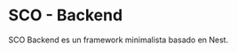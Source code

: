 # SCO - Backend

SCO Backend es un framework minimalista basado en Nest.

<!-- 
# Instalación
<pre>
npm i sco-backend-fw
</pre>

# Características principales

- Authmodule (Modulo de autentificación de usuarios)
  - AuthRepository
  - AuthService
  - AuthController
  - AuthConfig
  - LoginDto
  - TokenDto
  - JwtPayload
  - AuthStrategy
- Constants
  - HTTP_ERROR_CONSTANTS
  - VALIDATION_ERROR_CONSTANTS
- EmailerModule
  - EmailerRepository
  - EmailerService
  - EmailerController
  - EmailerControllerJwt
  - EmailerConfig
  - MessageDto
- ExcelModule
  - ExcelRepository
  - ExcelService
  - ExcelController
  - ExcelControllerJwt
  - ExcelConfig
  - ExcelDto
  - ExcelExtensionEnum
- LoggerModule (Tratamiento de ficheros de logs)
  - LoggerService
- MicroserviceConnectionModule
  - MicroserviceConnectionService
  - MicroserviceConnectionConfig
  - MicroserviceToBackend
- Middlewares
  - PublicMiddleware
- MongoDbModule
  - MongoDbService
  - MongoDbConfig
  - MONGODB_CONSTANTS
- PaginationModule
  - PaginationService
  - PaginationDto
  - PAGINATION_CONSTANTS
- PermissionsModule (Permisos de los roles)
  - PermissionsRepository
  - PermissionsService
  - PermissionsController
  - PermissionsControllerJwt
  - PermissionsConfig
  - PERMISSIONS_CONSTANTS
  - PermissionDto
  - IPermission
  - PERMISSIONS_SCHEMA
- PopulateModule
  - PopulateService
  - PopualteConfig
- RolesModule (Roles de los usuarios)
  - RolesRepository
  - RolesService
  - RolesController
  - RolesControllerJwt
  - RolesConfig
  - ROLES_CONSTANTS
  - RoleDto
  - IRole
  - ROLES_SCHEMA
- SftpModule
  - SftpRepository
  - SftpService
  - SftpController
  - SftpControllerJwt
  - SftpConfig
  - SftpRequestDto
- SharedModule
  - BcryptService
  - ControllerService
  - TranslateService
    - TRANSLATE_CONSTANTS
- UsersModule
  - UsersRepository
  - UsersService
  - UsersController
  - UsersControllerJwt
  - UsersConfig
  - USERS_CONSTANTS
  - UserDto
  - UpdateUserDto
  - IUser
  - USERS_SCHEMA
- WebsocketModule
  - WebsocketGateway
  - WebsocketConfig
  - WebsocketAdapter
  - WEBSOCKET_EVENTS

# Parámetros de configuración
<pre>
LoggerModule,
PaginationModule,
SharedModule,
MongoDbModule.register({
  ip: 'localhost',
  port: 27017,
  database: 'sco-backend-fw'
}),
WebsocketModule.register({
  port: 8070,
  origin: 'http://localhost, http://localhost:8070',
}),
MicroserviceConnectionModule.register({
  enabled: false,
  host: '0.0.0.0',
  port: 3006,
}),
AuthModule.register({
  secret: 'qu3Ric0Est4ElCachop025!',
  signOptions: {
    expiresIn: '365d'
  },
  algorithm: 'HS256',
  newUserActived: false,
}),
EmailerModule.register({
  jwtController: true || false,
  sending_Email_Address: 'youremail@email.com',
  sending_Email_Password: 'yourPasswordEmail',
  service: 'gmail' || 'hotmail',
}),
ExcelModule.register({
  jwtController: true || false,
}),
SftpModule.register({
  jwtController: true || false,
  host: 'X.X.X.X',
  port: 22,
  username: 'user',
  password: 'userPassword'
}),
PermissionsModule.register({
  jwtController: true || false,
}),
RolesModule.register({
  jwtController: true || false,
}),
UsersModule.register({
  jwtController: true || false,
  newUserActived: true,
}),

/* Always Last Module On Load */
PopulateModule.register({
  populate: true,
})
</pre>

# Ejemplo
- http://scoapps.es:8000/doc
- Admin // Admin123456!
- Public // Public123456!

# Changelog
9.1.1/13:
- Initial versión

9.1.14:
- Delete auth service useless console log
- Delete http error constants not used
- Refactor excel módule
- Add createdAt & updatedAt to permission dto

9.1.15:
- ADD Users role validation
- ADD Roles permissions validation
- ADD createdAt & updatedAt to user & role dto

9.1.16:
- ADD createdAt & updatedAt properties to iUser, iRole, iPermission
- ADD createdAt & updatedAt to modelToDto functions in users, roles, permissions

9.1.17:
- Fix Websocket external library websocket event notification

9.1.18:
- Fix Roledto import error of PermissionDto

9.1.19:
- UPD names of users, roles & permissions schemas constants -->